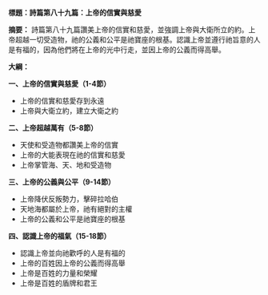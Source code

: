 **標題：詩篇第八十九篇：上帝的信實與慈愛**

**摘要：**
詩篇第八十九篇讚美上帝的信實和慈愛，並強調上帝與大衛所立的約。上帝超越一切受造物，祂的公義和公平是祂寶座的根基。認識上帝並遵行祂旨意的人是有福的，因為他們將在上帝的光中行走，並因上帝的公義而得高舉。

**大綱：**

**一、上帝的信實與慈愛（1-4節）**
* 上帝的信實和慈愛存到永遠
* 上帝與大衛立約，建立大衛之約

**二、上帝超越萬有（5-8節）**
* 天使和受造物都讚美上帝的信實
* 上帝的大能表現在祂的信實和慈愛
* 上帝掌管海、天、地和受造物

**三、上帝的公義與公平（9-14節）**
* 上帝降伏反叛勢力，擊碎拉哈伯
* 天地海都屬於上帝，祂有絕對的主權
* 上帝的公義和公平是祂寶座的根基

**四、認識上帝的福氣（15-18節）**
* 認識上帝並向祂歡呼的人是有福的
* 上帝的百姓因上帝的公義而得高舉
* 上帝是百姓的力量和榮耀
* 上帝是百姓的盾牌和君王